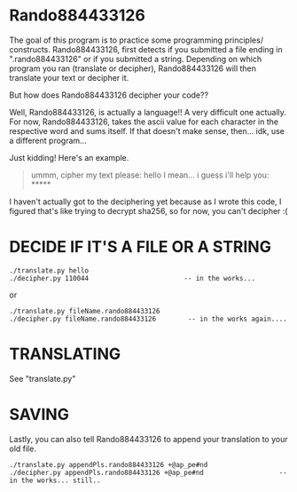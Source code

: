 # Rando884433126
The goal of this program is to practice some programming principles/
constructs. Rando884433126, first detects if you submitted a file ending 
in ".rando884433126" or if you submitted a string. Depending on which
program you ran (translate or decipher), Rando884433126 will then
translate your text or decipher it.


But how does Rando884433126 decipher your code??


Well, Rando884433126, is actually a language!! A very difficult one
actually. For now, Rando884433126, takes the ascii value for each 
character in the respective word and sums itself. If that doesn't
make sense, then... idk, use a different program...


Just kidding!
Here's an example.

> ummm, cipher my text please: hello
> I mean... i guess i'll help you: *****


I haven't actually got to the deciphering yet because as I wrote this code,
I figured that's like trying to decrypt sha256, so for now, you can't decipher :(



# DECIDE IF IT'S A FILE OR A STRING
    ./translate.py hello
    ./decipher.py 110044                        -- in the works...

or

    ./translate.py fileName.rando884433126
    ./decipher.py fileName.rando884433126        -- in the works again....



# TRANSLATING
See "translate.py"


# SAVING
Lastly, you can also tell Rando884433126 to append your translation
to your old file.
    
    ./translate.py appendPls.rando884433126 +@ap_pe#nd
    ./decipher.py appendPls.rando884433126 +@ap_pe#nd                   -- in the works... still..